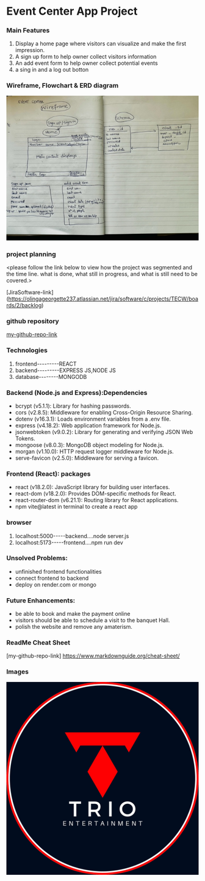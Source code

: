 # Event Center App Project
<Developping a responsive website where the owner will be able to advertise for his services increasing leads and building his online brand. >

### Main Features
1. Display a home page where visitors can visualize and make the first impression.
2. A sign up form to help owner collect visitors information
3. An add event form to help owner collect potential events
4. a sing in and a log out botton

### Wireframe, Flowchart & ERD diagram
![click-here-to-view-wireframe](IMG_0975.jpg)

### project planning
<please follow the link below to view how the project was segmented and the time line. what 
is done, what still in progress, and what is still need to be covered.>

[JiraSoftware-link] (https://olingageorgette237.atlassian.net/jira/software/c/projects/TECW/boards/2/backlog)

### github repository

<click link below>

[my-github-repo-link](https://github.com/GeorgetteOlinga/TrioEventCenter-MERN-PROJECT)

### Technologies
1.  frontend---------REACT
2. backend---------EXPRESS JS,NODE JS
3. database--------MONGODB

### Backend (Node.js and Express):Dependencies

- bcrypt (v5.1.1): Library for hashing passwords.
- cors (v2.8.5): Middleware for enabling Cross-Origin Resource Sharing.
- dotenv (v16.3.1): Loads environment variables from a .env file.
- express (v4.18.2): Web application framework for Node.js.
- jsonwebtoken (v9.0.2): Library for generating and verifying JSON Web Tokens.
- mongoose (v8.0.3): MongoDB object modeling for Node.js.
- morgan (v1.10.0): HTTP request logger middleware for Node.js.
- serve-favicon (v2.5.0): Middleware for serving a favicon.

### Frontend (React): packages
- react (v18.2.0): JavaScript library for building user interfaces.
- react-dom (v18.2.0): Provides DOM-specific methods for React.
- react-router-dom (v6.21.1): Routing library for React applications.
- npm vite@latest in terminal to create a react app

### browser
1. localhost:5000-----backend....node server.js
2. localhost:5173-----frontend....npm run dev

### Unsolved Problems:
- unfinished frontend functionalities
- connect frontend to backend 
- deploy on render.com or mongo

### Future Enhancements:
- be able to book and make the payment online
- visitors should be able to schedule a visit to the banquet Hall.
- polish the website and remove any amaterism.

### ReadMe Cheat Sheet
[my-github-repo-link] https://www.markdownguide.org/cheat-sheet/

### Images
![Alt text](triologo.jpg)

